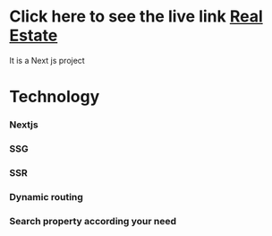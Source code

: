 # Click here to see the live link [Real Estate](https://real-estate-seven-tau.vercel.app/) 

It is a Next js project

# Technology
### Nextjs
### SSG 
### SSR 
### Dynamic routing 
### Search property according your need


